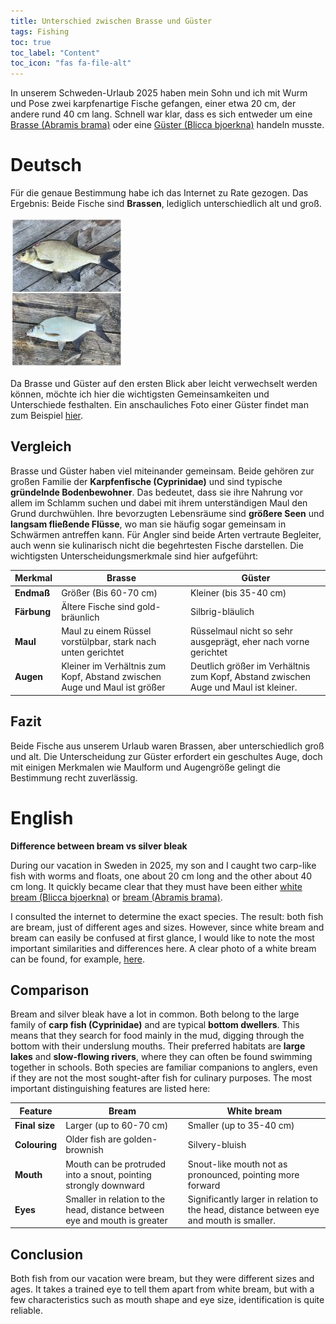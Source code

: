 ```yaml
---
title: Unterschied zwischen Brasse und Güster
tags: Fishing
toc: true
toc_label: "Content"
toc_icon: "fas fa-file-alt"
---
```



In unserem Schweden-Urlaub 2025 haben mein Sohn und ich mit Wurm und Pose zwei karpfenartige Fische gefangen, einer etwa 20 cm, der andere rund 40 cm lang. Schnell war klar, dass es sich entweder um eine [Brasse (Abramis brama)](https://de.wikipedia.org/wiki/Brachse) oder eine [Güster (Blicca bjoerkna)](https://de.wikipedia.org/wiki/G%C3%BCster_%28Fisch%29) handeln musste.

# Deutsch
Für die genaue Bestimmung habe ich das Internet zu Rate gezogen. Das Ergebnis: Beide Fische sind **Brassen**, lediglich unterschiedlich alt und groß.

<a href="/assets/images/2025-08-24-Brasse_vs_Guester/Brasse_vs_Guester_1.jpg" class="image-popup" title="Ältere and größere Brasse oben, jüngere und kleinere Brasse unten.<br/><br/>Older and larger bream at the top, younger and smaller bream at the bottom." alt="Ältere and größere Brasse oben, jüngere und kleinere Brasse unten.<br/><br/>Older and larger bream at the top, younger and smaller bream at the bottom.">
  <img class="align-center" src="/assets/images/2025-08-24-Brasse_vs_Guester/Brasse_vs_Guester_1_th.jpg" title="Ältere and größere Brasse oben, jüngere und kleinere Brasse unten.<br/><br/>Older and larger bream at the top, younger and smaller bream at the bottom." alt="Ältere and größere Brasse oben, jüngere und kleinere Brasse unten.<br/><br/>Older and larger bream at the top, younger and smaller bream at the bottom.">
</a>

Da Brasse und Güster auf den ersten Blick aber leicht verwechselt werden können, möchte ich hier die wichtigsten Gemeinsamkeiten und Unterschiede festhalten. Ein anschauliches Foto einer Güster findet man zum Beispiel [hier](https://www.angelmasters.de/artikel/verwechslungsgefahr-brassen-und-guster/).

## Vergleich
Brasse und Güster haben viel miteinander gemeinsam. Beide gehören zur großen Familie der **Karpfenfische (Cyprinidae)** und sind typische **gründelnde Bodenbewohner**. Das bedeutet, dass sie ihre Nahrung vor allem im Schlamm suchen und dabei mit ihrem unterständigen Maul den Grund durchwühlen. Ihre bevorzugten Lebensräume sind **größere Seen** und **langsam fließende Flüsse**, wo man sie häufig sogar gemeinsam in Schwärmen antreffen kann. Für Angler sind beide Arten vertraute Begleiter, auch wenn sie kulinarisch nicht die begehrtesten Fische darstellen. Die wichtigsten Unterscheidungsmerkmale sind hier aufgeführt:

| Merkmal | Brasse | Güster |
| --- | --- | --- |
| **Endmaß** | Größer (Bis 60-70 cm) | Kleiner (bis 35-40 cm) |
| **Färbung** | Ältere Fische sind gold-bräunlich | Silbrig-bläulich |
| **Maul** | Maul zu einem Rüssel vorstülpbar, stark nach unten gerichtet | Rüsselmaul nicht so sehr ausgeprägt, eher nach vorne gerichtet |
| **Augen** | Kleiner im Verhältnis zum Kopf, Abstand zwischen Auge und Maul ist größer | Deutlich größer im Verhältnis zum Kopf, Abstand zwischen Auge und Maul ist kleiner. |

## Fazit
Beide Fische aus unserem Urlaub waren Brassen, aber unterschiedlich groß und alt. Die Unterscheidung zur Güster erfordert ein geschultes Auge, doch mit einigen Merkmalen wie Maulform und Augengröße gelingt die Bestimmung recht zuverlässig.


# English
**Difference between bream vs silver bleak**

During our vacation in Sweden in 2025, my son and I caught two carp-like fish with worms and floats, one about 20 cm long and the other about 40 cm long. It quickly became clear that they must have been either [white bream (Blicca bjoerkna)](https://de.wikipedia.org/wiki/G%C3%BCster_%28Fisch%29) or [bream (Abramis brama)](https://de.wikipedia.org/wiki/Brachse).

I consulted the internet to determine the exact species. The result: both fish are bream, just of different ages and sizes. However, since white bream and bream can easily be confused at first glance, I would like to note the most important similarities and differences here. A clear photo of a white bream can be found, for example, [here](https://www.angelmasters.de/artikel/verwechslungsgefahr-brassen-und-guster/).

## Comparison
Bream and silver bleak have a lot in common. Both belong to the large family of **carp fish (Cyprinidae)** and are typical **bottom dwellers**. This means that they search for food mainly in the mud, digging through the bottom with their underslung mouths. Their preferred habitats are **large lakes** and **slow-flowing rivers**, where they can often be found swimming together in schools. Both species are familiar companions to anglers, even if they are not the most sought-after fish for culinary purposes. The most important distinguishing features are listed here:

| Feature | Bream | White bream |
| --- | --- | --- |
| **Final size** | Larger (up to 60-70 cm) | Smaller (up to 35-40 cm) |
| **Colouring** | Older fish are golden-brownish | Silvery-bluish |
| **Mouth** | Mouth can be protruded into a snout, pointing strongly downward | Snout-like mouth not as pronounced, pointing more forward |
| **Eyes** | Smaller in relation to the head, distance between eye and mouth is greater | Significantly larger in relation to the head, distance between eye and mouth is smaller. |

## Conclusion
Both fish from our vacation were bream, but they were different sizes and ages. It takes a trained eye to tell them apart from white bream, but with a few characteristics such as mouth shape and eye size, identification is quite reliable.
